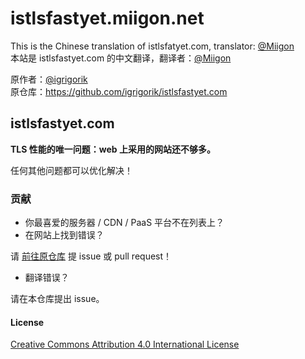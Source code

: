 # istlsfastyet.miigon.net

This is the Chinese translation of istlsfatyet.com, translator: [@Miigon](https://github.com/Miigon)  
本站是 istlsfastyet.com 的中文翻译，翻译者：[@Miigon](https://github.com/Miigon)  

原作者：[@igrigorik](https://github.com/igrigorik)  
原仓库：https://github.com/igrigorik/istlsfastyet.com

## istlsfastyet.com

**TLS 性能的唯一问题：web 上采用的网站还不够多。** 

任何其他问题都可以优化解决！

### 贡献

* 你最喜爱的服务器 / CDN / PaaS 平台不在列表上？
* 在网站上找到错误？

请 [前往原仓库](https://github.com/igrigorik/istlsfastyet.com) 提 issue 或 pull request！

* 翻译错误？

请在本仓库提出 issue。

#### License

[Creative Commons Attribution 4.0 International License](https://creativecommons.org/licenses/by/4.0/deed.en_US)
